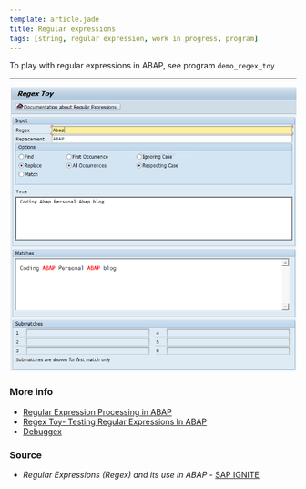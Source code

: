 ```yaml
---
template: article.jade
title: Regular expressions
tags: [string, regular expression, work in progress, program]
---
```


To play with regular expressions in ABAP, see program `demo_regex_toy`

---

![demo_regex_toy running](demo_regex_toy.png "demo_regex_toy running")


### More info

 * [Regular Expression Processing in ABAP](http://scn.sap.com/docs/DOC-10319)
 * [Regex Toy- Testing Regular Expressions In ABAP](http://scn.sap.com/docs/DOC-10291)
 * [Debuggex](https://www.debuggex.com)

### Source
 - _Regular Expressions (Regex) and its use in ABAP_ - [SAP IGNITE](http://sapignite.com/regex-in-abap/)
